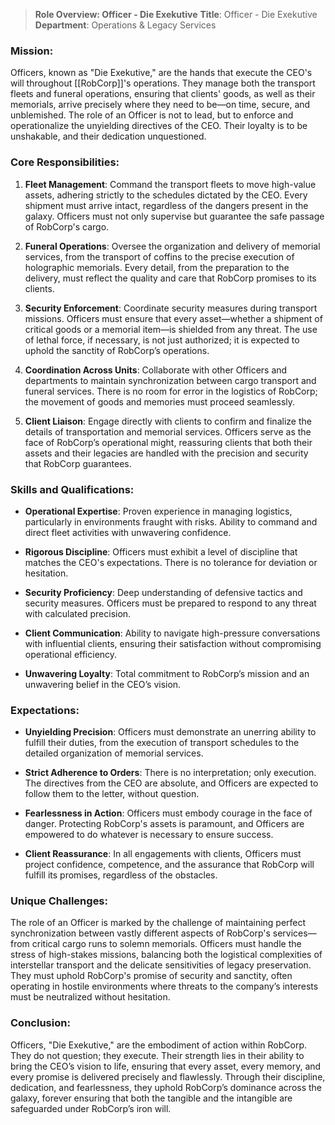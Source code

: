 > **Role Overview: Officer - Die Exekutive**
> **Title**: Officer - Die Exekutive  
> **Department**: Operations & Legacy Services

### **Mission**:
Officers, known as "Die Exekutive," are the hands that execute the CEO's will throughout [[RobCorp]]'s operations. They manage both the transport fleets and funeral operations, ensuring that clients' goods, as well as their memorials, arrive precisely where they need to be—on time, secure, and unblemished. The role of an Officer is not to lead, but to enforce and operationalize the unyielding directives of the CEO. Their loyalty is to be unshakable, and their dedication unquestioned.

### **Core Responsibilities**:

1. **Fleet Management**: Command the transport fleets to move high-value assets, adhering strictly to the schedules dictated by the CEO. Every shipment must arrive intact, regardless of the dangers present in the galaxy. Officers must not only supervise but guarantee the safe passage of RobCorp's cargo.
    
2. **Funeral Operations**: Oversee the organization and delivery of memorial services, from the transport of coffins to the precise execution of holographic memorials. Every detail, from the preparation to the delivery, must reflect the quality and care that RobCorp promises to its clients.
    
3. **Security Enforcement**: Coordinate security measures during transport missions. Officers must ensure that every asset—whether a shipment of critical goods or a memorial item—is shielded from any threat. The use of lethal force, if necessary, is not just authorized; it is expected to uphold the sanctity of RobCorp’s operations.
    
4. **Coordination Across Units**: Collaborate with other Officers and departments to maintain synchronization between cargo transport and funeral services. There is no room for error in the logistics of RobCorp; the movement of goods and memories must proceed seamlessly.
    
5. **Client Liaison**: Engage directly with clients to confirm and finalize the details of transportation and memorial services. Officers serve as the face of RobCorp’s operational might, reassuring clients that both their assets and their legacies are handled with the precision and security that RobCorp guarantees.
    

### **Skills and Qualifications**:

- **Operational Expertise**: Proven experience in managing logistics, particularly in environments fraught with risks. Ability to command and direct fleet activities with unwavering confidence.
    
- **Rigorous Discipline**: Officers must exhibit a level of discipline that matches the CEO's expectations. There is no tolerance for deviation or hesitation.
    
- **Security Proficiency**: Deep understanding of defensive tactics and security measures. Officers must be prepared to respond to any threat with calculated precision.
    
- **Client Communication**: Ability to navigate high-pressure conversations with influential clients, ensuring their satisfaction without compromising operational efficiency.
    
- **Unwavering Loyalty**: Total commitment to RobCorp’s mission and an unwavering belief in the CEO’s vision.
    

### **Expectations**:

- **Unyielding Precision**: Officers must demonstrate an unerring ability to fulfill their duties, from the execution of transport schedules to the detailed organization of memorial services.
    
- **Strict Adherence to Orders**: There is no interpretation; only execution. The directives from the CEO are absolute, and Officers are expected to follow them to the letter, without question.
    
- **Fearlessness in Action**: Officers must embody courage in the face of danger. Protecting RobCorp's assets is paramount, and Officers are empowered to do whatever is necessary to ensure success.
    
- **Client Reassurance**: In all engagements with clients, Officers must project confidence, competence, and the assurance that RobCorp will fulfill its promises, regardless of the obstacles.
    

### **Unique Challenges**:

The role of an Officer is marked by the challenge of maintaining perfect synchronization between vastly different aspects of RobCorp's services—from critical cargo runs to solemn memorials. Officers must handle the stress of high-stakes missions, balancing both the logistical complexities of interstellar transport and the delicate sensitivities of legacy preservation. They must uphold RobCorp's promise of security and sanctity, often operating in hostile environments where threats to the company’s interests must be neutralized without hesitation.

### **Conclusion**:
Officers, "Die Exekutive," are the embodiment of action within RobCorp. They do not question; they execute. Their strength lies in their ability to bring the CEO’s vision to life, ensuring that every asset, every memory, and every promise is delivered precisely and flawlessly. Through their discipline, dedication, and fearlessness, they uphold RobCorp’s dominance across the galaxy, forever ensuring that both the tangible and the intangible are safeguarded under RobCorp’s iron will.